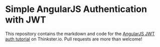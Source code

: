 # Simple AngularJS Authentication with JWT

This repository contains the markdown and code for the [AngularJS JWT auth tutorial](https://thinkster.io/angularjs-jwt-auth)
on Thinkster.io. Pull requests are more than welcome!
